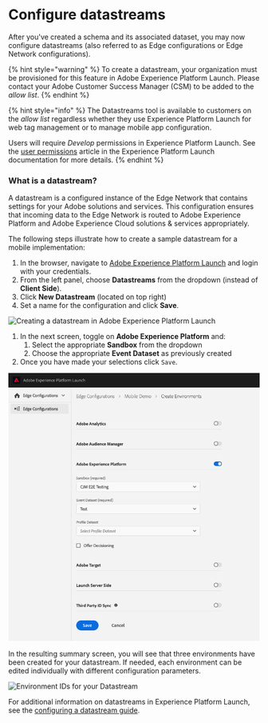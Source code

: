 # Configure datastreams

After you've created a schema and its associated dataset, you may now configure datastreams (also referred to as Edge configurations or Edge Network configurations).

{% hint style="warning" %}
To create a datastream, your organization must be provisioned for this feature in Adobe Experience Platform Launch. Please contact your Adobe Customer Success Manager (CSM) to be added to the _allow list_.
{% endhint %}

{% hint style="info" %}
The Datastreams tool is available to customers on the _allow list_ regardless whether they use Experience Platform Launch for web tag management or to manage mobile app configuration.

Users will require _Develop_ permissions in Experience Platform Launch. See the [user permissions](https://docs.adobe.com/content/help/en/launch/using/reference/admin/user-permissions.html) article in the Experience Platform Launch documentation for more details.
{% endhint %}

### What is a datastream?

A datastream is a configured instance of the Edge Network that contains settings for your Adobe solutions and services. This configuration ensures that incoming data to the Edge Network is routed to Adobe Experience Platform and Adobe Experience Cloud solutions & services appropriately.

The following steps illustrate how to create a sample datastream for a mobile implementation:

1. In the browser, navigate to [Adobe Experience Platform Launch](https://experience.adobe.com/launch) and login with your credentials.
2. From the left panel, choose **Datastreams** from the dropdown (instead of **Client Side**).
3. Click **New Datastream** (located on top right)
4. Set a name for the configuration and click **Save**.

![Creating a datastream in Adobe Experience Platform Launch](../.gitbook/assets/screen-shot-2021-02-02-at-12.42.57-pm%20%281%29.png)

1. In the next screen, toggle on **Adobe Experience Platform** and:
   1. Select the appropriate **Sandbox** from the dropdown
   2. Choose the appropriate **Event Dataset** as previously created
2. Once you have made your selections click `Save`.

![Configuring your datastream in Adobe Experience Platform Launch](../.gitbook/assets/aep-edge-config.png)

In the resulting summary screen, you will see that three environments have been created for your datastream. If needed, each environment can be edited individually with different configuration parameters.

![Environment IDs for your Datastream](../.gitbook/assets/screen-shot-2021-02-02-at-12.45.55-pm.png)

For additional information on datastreams in Experience Platform Launch, see the [configuring a datastream guide](https://experienceleague.adobe.com/docs/experience-platform/edge/fundamentals/datastreams.html).


